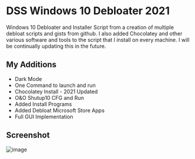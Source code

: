 # DSS Windows 10 Debloater 2021
Windows 10 Debloater and Installer Script from a creation of multiple debloat scripts and gists from github. I also added Chocolatey and other various software and tools to the script that I install on every machine. I will be continually updating this in the future. 

## My Additions

- Dark Mode
- One Command to launch and run
- Chocolatey Install - 2021 Updated
- O&O Shutup10 CFG and Run
- Added Install Programs
- Added Debloat Microsoft Store Apps
- Full GUI Implementation

## Screenshot
![image](https://github.com/Immain/Windows10Debloater-2021-Updated/blob/main/Images/DSS-App-Screenshot.PNG)

